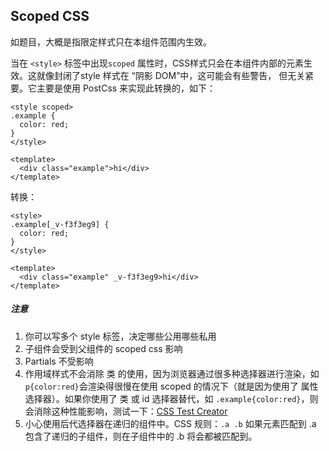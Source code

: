 ## Scoped CSS

如题目，大概是指限定样式只在本组件范围内生效。

当在 `<style>` 标签中出现`scoped` 属性时，CSS样式只会在本组件内部的元素生效。这就像封闭了style 样式在 “阴影 DOM”中，这可能会有些警告，
但无关紧要。它主要是使用 PostCss 来实现此转换的，如下：
```
<style scoped>
.example {
  color: red;
}
</style>

<template>
  <div class="example">hi</div>
</template>
```
转换：
```
<style>
.example[_v-f3f3eg9] {
  color: red;
}
</style>

<template>
  <div class="example" _v-f3f3eg9>hi</div>
</template>
```
##### 注意
1. 你可以写多个 style 标签，决定哪些公用哪些私用
2. 子组件会受到父组件的 scoped css 影响
3. Partials 不受影响
4. 作用域样式不会消除 类 的使用，因为浏览器通过很多种选择器进行渲染，如 `p{color:red}`会渲染得很慢在使用 scoped 的情况下（就是因为使用了
属性选择器）。如果你使用了 类 或 id 选择器替代，如 `.example{color:red}`，则会消除这种性能影响，测试一下：[CSS Test Creator](http://stevesouders.com/efws/css-selectors/csscreate.php?n=1000&sel=p&body=background%3A+%23cacaca&ne=1000)
5. 小心使用后代选择器在递归的组件中。CSS 规则：`.a .b` 如果元素匹配到 .a 包含了递归的子组件，则在子组件中的 .b 将会都被匹配到。


